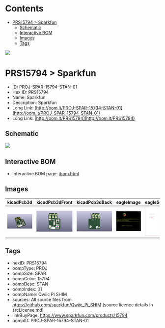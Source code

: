 



Contents
========

* [PRS15794 > Sparkfun](#prs15794--sparkfun)
	* [Schematic](#schematic)
	* [Interactive BOM](#interactive-bom)
	* [Images](#images)
	* [Tags](#tags)
  
![][im]
# PRS15794 > Sparkfun

- ID: PROJ-SPAR-15794-STAN-01
- Hex ID: PRS15794
- Name: Sparkfun
- Description: Sparkfun
- Long Link: [http://oom.lt/PROJ-SPAR-15794-STAN-01](http://oom.lt/PROJ-SPAR-15794-STAN-01)
- Long Link: [http://oom.lt/PRS15794](http://oom.lt/PRS15794)

## Schematic
  
![][schem]
## Interactive BOM

- Interactive BOM page: [ibom.html](https://htmlpreview.github.io/?https://github.com/oomlout/oomlout_OOMP_projects/blob/main/PROJ-SPAR-15794-STAN-01/kicad/bom/ibom.html)

## Images
  
  

|kicadPcb3d|kicadPcb3dFront|kicadPcb3dBack|eagleImage|eagleSchemImage|
| :---: | :---: | :---: | :---: | :---: |
|[![kicadPcb3d](kicadPcb3d_140.png)](kicadPcb3d.png)|[![kicadPcb3dFront](kicadPcb3dFront_140.png)](kicadPcb3dFront.png)|[![kicadPcb3dBack](kicadPcb3dBack_140.png)](kicadPcb3dBack.png)|[![eagleImage](eagleImage_140.png)](eagleImage.png)|[![eagleSchemImage](eagleSchemImage_140.png)](eagleSchemImage.png)|

## Tags

- hexID: PRS15794
- oompType: PROJ
- oompSize: SPAR
- oompColor: 15794
- oompDesc: STAN
- oompIndex: 01
- oompName: Qwiic Pi SHIM
- sources: All source files from https://github.com/sparkfun/Qwiic_Pi_SHIM (source licence details in srcLicense.md)
- linkBuyPage: https://www.sparkfun.com/products/15794
- oompID: PROJ-SPAR-15794-STAN-01



[im]: kicadPcb3d_450.png
[schem]: eagleSchemImage.png
